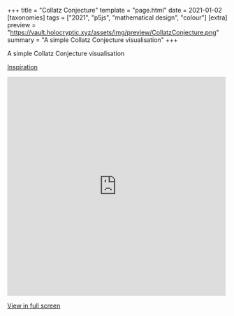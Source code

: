 +++
title = "Collatz Conjecture"
template = "page.html"
date = 2021-01-02
[taxonomies]
tags = ["2021", "p5js", "mathematical design", "colour"]
[extra]
preview = "https://vault.holocryptic.xyz/assets/img/preview/CollatzConjecture.png"
summary = "A simple Collatz Conjecture visualisation"
+++

A simple Collatz Conjecture visualisation

<a target=_blank href="https://en.wikipedia.org/wiki/Collatz_conjecture">Inspiration</a>

<embed
type="text/html"
src="https://vault.holocryptic.xyz/src/2021/CollatzConjecture"
width="500"
height="500"
/>

<a target=_blank href="https://vault.holocryptic.xyz/src/2021/CollatzConjecture">View in full screen</a>
